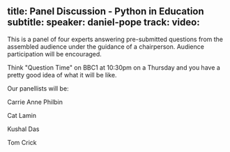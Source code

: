 title: Panel Discussion - Python in Education
subtitle: 
speaker: daniel-pope
track: 
video:
---
This is a panel of four experts answering pre-submitted questions from the assembled audience under the guidance of a chairperson. Audience participation will be encouraged.

Think "Question Time" on BBC1 at 10:30pm on a Thursday and you have a pretty good idea of what it will be like.

Our panellists will be:

Carrie Anne Philbin

Cat Lamin

Kushal Das

Tom Crick